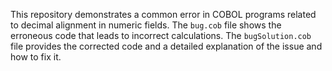 This repository demonstrates a common error in COBOL programs related to decimal alignment in numeric fields.  The `bug.cob` file shows the erroneous code that leads to incorrect calculations. The `bugSolution.cob` file provides the corrected code and a detailed explanation of the issue and how to fix it.